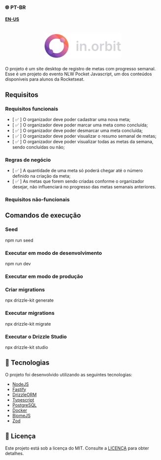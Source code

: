 ### 🌐 PT-BR
#### [EN-US](https://github.com/ArthurFakhouri/NLW-Pocket/blob/main/server/READMEENUS.md)

<h1 align="center">
    <img alt="NLW Pocket logo" title="#NLW-Pocket-logo" src="../.github/logo.svg" width="250px" />
</h1>

O projeto é um site desktop de registro de metas com progresso semanal. Esse é um projeto do evento NLW Pocket Javascript, um dos conteúdos disponíveis para alunos da Rocketseat.

## Requisitos

### Requisitos funcionais

- [ ✅ ] O organizador deve poder cadastrar uma nova meta;
- [ ✅ ] O organizador deve poder marcar uma meta como concluída;
- [ ✅ ] O organizador deve poder desmarcar uma meta concluída;
- [ ✅ ] O organizador deve poder visualizar o resumo semanal de metas;
- [ ✅ ] O organizador deve poder visualizar todas as metas da semana, sendo concluídas ou não;

### Regras de negócio

- [ ✅ ] A quantidade de uma meta só poderá chegar até o número definido na criação da meta;
- [ ✅ ] As metas que forem sendo criadas conforme o organizador desejar, não influenciará no progresso das metas semanais anteriores.

### Requisitos não-funcionais

## Comandos de execução

### Seed
npm run seed

### Executar em modo de desenvolvimento
npm run dev

### Executar em modo de produção

### Criar migrations
npx drizzle-kit generate

### Executar migrations
npx drizzle-kit migrate

### Executar o Drizzle Studio
npx drizzle-kit studio

## 🚀 Tecnologias

O projeto foi desenvolvido utilizando as seguintes tecnologias:

- [NodeJS](https://nodejs.org)
- [Fastify](https://fastify.dev)
- [DrizzleORM](https://nodejs.org/pt)
- [Typescript](https://www.typescriptlang.org)
- [PostgreSQL](https://www.postgresql.org)
- [Docker](https://www.docker.com)
- [BiomeJS](https://biomejs.dev)
- [Zod](https://zod.dev)

## :memo: Licença
Este projeto está sob a licença do MIT. Consulte a [LICENÇA](../LICENSE) para obter detalhes.
